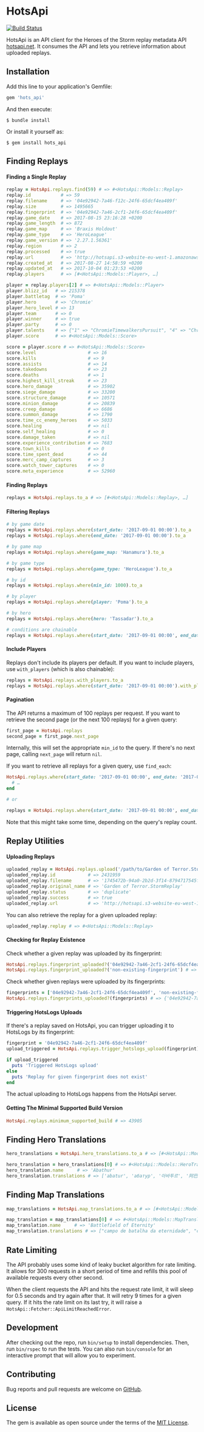 # HotsApi

[![Build Status](https://travis-ci.org/tbuehlmann/hots_api.svg?branch=master)](https://travis-ci.org/tbuehlmann/hots_api)

HotsApi is an API client for the Heroes of the Storm replay metadata API [hotsapi.net](https://hotsapi.net/). It consumes the API and lets you retrieve information about uploaded replays.

## Installation

Add this line to your application's Gemfile:

```ruby
gem 'hots_api'
```

And then execute:

    $ bundle install

Or install it yourself as:

    $ gem install hots_api

## Finding Replays

#### Finding a Single Replay

```ruby
replay = HotsApi.replays.find(59) # => #<HotsApi::Models::Replay>
replay.id           # => 59
replay.filename     # => '04e92942-7a46-f12c-24f6-65dcf4ea409f'
replay.size         # => 1495665
replay.fingerprint  # => '04e92942-7a46-2cf1-24f6-65dcf4ea409f'
replay.game_date    # => 2017-08-15 23:16:28 +0200
replay.game_length  # => 872
replay.game_map     # => 'Braxis Holdout'
replay.game_type    # => 'HeroLeague'
replay.game_version # => '2.27.1.56361'
replay.region       # => 2
replay.processed    # => true
replay.url          # => 'http://hotsapi.s3-website-eu-west-1.amazonaws.com/04e92942-7a46-f12c-24f6-65dcf4ea409f.StormReplay'
replay.created_at   # => 2017-08-27 14:58:59 +0200
replay.updated_at   # => 2017-10-04 01:23:53 +0200
replay.players      # => [#<HotsApi::Models::Player>, …]

player = replay.players[2] # => #<HotsApi::Models::Player>
player.blizz_id   # => 215378
player.battletag  # => 'Poma'
player.hero       # => 'Chromie'
player.hero_level # => 13
player.team       # => 0
player.winner     # => true
player.party      # => 0
player.talents    # => {"1" => "ChromieTimewalkersPursuit", "4" => "ChromieBronzeTalons", "7" => "ChromieDragonsBreathDragonsEye", "10" => "ChromieHeroicAbilityTemporalLoop", "13" => "ChromieReachingThroughTime", "16" => "ChromieQuantumOverdrive"}
player.score      # => #<HotsApi::Models::Score>

score = player.score # => #<HotsApi::Models::Score>
score.level                   # => 16
score.kills                   # => 9
score.assists                 # => 14
score.takedowns               # => 23
score.deaths                  # => 1
score.highest_kill_streak     # => 23
score.hero_damage             # => 35902
score.siege_damage            # => 33200
score.structure_damage        # => 10571
score.minion_damage           # => 20839
score.creep_damage            # => 6686
score.summon_damage           # => 1790
score.time_cc_enemy_heroes    # => 5033
score.healing                 # => nil
score.self_healing            # => 0
score.damage_taken            # => nil
score.experience_contribution # => 7683
score.town_kills              # => 0
score.time_spent_dead         # => 44
score.merc_camp_captures      # => 3
score.watch_tower_captures    # => 0
score.meta_experience         # => 52960
```

#### Finding Replays

```ruby
replays = HotsApi.replays.to_a # => [#<HotsApi::Models::Replay>, …]
```

#### Filtering Replays

```ruby
# by game date
replays = HotsApi.replays.where(start_date: '2017-09-01 00:00').to_a
replays = HotsApi.replays.where(end_date: '2017-09-01 00:00').to_a

# by game map
replays = HotsApi.replays.where(game_map: 'Hanamura').to_a

# by game type
replays = HotsApi.replays.where(game_type: 'HeroLeague').to_a

# by id
replays = HotsApi.replays.where(min_id: 1000).to_a

# by player
replays = HotsApi.replays.where(player: 'Poma').to_a

# by hero
replays = HotsApi.replays.where(hero: 'Tassadar').to_a

# conditions are chainable
replays = HotsApi.replays.where(start_date: '2017-09-01 00:00', end_date: '2017-09-01 23:59').where(game_type: 'HeroLeague').to_a
```

#### Include Players

Replays don't include its players per default. If you want to include players, use `with_players` (which is also chainable):

```ruby
replays = HotsApi.replays.with_players.to_a
replays = HotsApi.replays.where(start_date: '2017-09-01 00:00').with_players.to_a
```

#### Pagination

The API returns a maximum of 100 replays per request. If you want to retrieve the second page (or the next 100 replays) for a given query:

```ruby
first_page = HotsApi.replays
second_page = first_page.next_page
```

Internally, this will set the appropriate `min_id` to the query. If there's no next page, calling `next_page` will return `nil`.

If you want to retrieve all replays for a given query, use `find_each`:

```ruby
HotsApi.replays.where(start_date: '2017-09-01 00:00', end_date: '2017-09-01 23:59').find_each do |replay|
  # …
end

# or

replays = HotsApi.replays.where(start_date: '2017-09-01 00:00', end_date: '2017-09-01 23:59').find_each.to_a
```

Note that this might take some time, depending on the query's replay count.

## Replay Utilities

#### Uploading Replays

```ruby
uploaded_replay = HotsApi.replays.upload('/path/to/Garden of Terror.StormReplay') # => #<HotsApi::Models::UploadedReplay>
uploaded_replay.id            # => 2431959
uploaded_replay.filename      # => '1745472b-94a0-2b2d-3f14-8794717545fc'
uploaded_replay.original_name # => 'Garden of Terror.StormReplay'
uploaded_replay.status        # => 'duplicate'
uploaded_replay.success       # => true
uploaded_replay.url           # => 'http://hotsapi.s3-website-eu-west-1.amazonaws.com/1745472b-94a0-2b2d-3f14-8794717545fc.StormReplay'
```

You can also retrieve the replay for a given uploaded replay:

```ruby
uploaded_replay.replay # => #<HotsApi::Models::Replay>
```

#### Checking for Replay Existence

Check whether a given replay was uploaded by its fingerprint:

```ruby
HotsApi.replays.fingerprint_uploaded?('04e92942-7a46-2cf1-24f6-65dcf4ea409f') # => true
HotsApi.replays.fingerprint_uploaded?('non-existing-fingerprint') # => false
```

Check whether given replays were uploaded by its fingerprints:

```ruby
fingerprints = ['04e92942-7a46-2cf1-24f6-65dcf4ea409f', 'non-existing-fingerprint']
HotsApi.replays.fingerprints_uploaded?(fingerprints) # => {'04e92942-7a46-2cf1-24f6-65dcf4ea409f' => true, 'non-existing-fingerprint' => false}
```

#### Triggering HotsLogs Uploads

If there's a replay saved on HotsApi, you can trigger uploading it to HotsLogs by its fingerprint:

```ruby
fingerprint = '04e92942-7a46-2cf1-24f6-65dcf4ea409f'
upload_triggered = HotsApi.replays.trigger_hotslogs_upload(fingerprint)

if upload_triggered
  puts 'Triggered HotsLogs upload'
else
  puts 'Replay for given fingerprint does not exist'
end
```

The actual uploading to HotsLogs happens from the HotsApi server.

#### Getting The Minimal Supported Build Version

```ruby
HotsApi.replays.minimum_supported_build # => 43905
```

## Finding Hero Translations

```ruby
hero_translations = HotsApi.hero_translations.to_a # => [#<HotsApi::Models::HeroTranslation>, …]

hero_translation = hero_translations[0] # => #<HotsApi::Models::HeroTranslation>
hero_translation.name     # => 'Abathur'
hero_translation.translations # => ['abatur', 'абатур', '아바투르', '阿巴瑟', 'abathur']
```

## Finding Map Translations

```ruby
map_translations = HotsApi.map_translations.to_a # => [#<HotsApi::Models::MapTranslation>, …]

map_translation = map_translations[0] # => #<HotsApi::Models::MapTranslation>
map_translation.name     # => 'Battlefield of Eternity'
map_translation.translations # => ["campo de batalha da eternidade", "campo de batalla de la eternidad", "永恆戰場", "永恒战场", "영원의 전쟁터", "campos de batalla de la eternidad", "schlachtfeld der ewigkeit", "champs de l’éternité", "вечная битва", "campi di battaglia eterni", "pole bitewne wieczności", "battlefield of eternity"]
```

## Rate Limiting

The API probably uses some kind of leaky bucket algorithm for rate limiting. It allows for 300 requests in a short period of time and refills this pool of available requests every other second.

When the client requests the API and hits the request rate limit, it will sleep for 0.5 seconds and try again after that. It will retry 9 times for a given query. If it hits the rate limit on its last try, it will raise a `HotsApi::Fetcher::ApiLimitReachedError`.

## Development

After checking out the repo, run `bin/setup` to install dependencies. Then, run `bin/rspec` to run the tests. You can also run `bin/console` for an interactive prompt that will allow you to experiment.

## Contributing

Bug reports and pull requests are welcome on [GitHub](https://github.com/tbuehlmann/hots_api).

## License

The gem is available as open source under the terms of the [MIT License](https://opensource.org/licenses/MIT).
